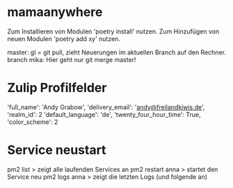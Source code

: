 # mamaanywhere

Zum Installieren von Modulen 'poetry install' nutzen.
Zum Hinzufügen von neuen Modulen 'poetry add xy' nutzen.

master: gl = git pull, zieht Neuerungen im aktuellen Branch auf den Rechner.
branch mika: Hier geht nur git merge master!

# Zulip Profilfelder

'full_name': 'Andy Grabow',
'delivery_email': 'andy@freilandkiwis.de',
'realm_id': 2
'default_language': 'de',
'twenty_four_hour_time': True,
'color_scheme': 2

# Service neustart
pm2 list > zeigt alle laufenden Services an
pm2 restart anna > startet den Service neu
pm2 logs anna > zeigt die letzten Logs (und folgende an)
